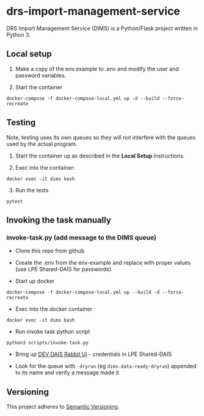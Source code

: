 # drs-import-management-service

DRS Import Management Service (DIMS) is a Python/Flask project written in Python 3.

## Local setup
    
1. Make a copy of the env.example to .env and modify the user and password variables.

2. Start the container
    
```
docker-compose -f docker-compose-local.yml up -d --build --force-recreate
```

## Testing
Note, testing uses its own queues so they will not interfere with the queues used by the actual program.

1. Start the container up as described in the <b>Local Setup</b> instructions.

2. Exec into the container:

```
docker exec -it dims bash
```

3. Run the tests

```
pytest
```

## Invoking the task manually

### invoke-task.py (add message to the DIMS queue)

- Clone this repo from github 

- Create the .env from the env-example and replace with proper values (use LPE Shared-DAIS for passwords)

- Start up docker  

`docker-compose -f docker-compose-local.yml up --build -d --force-recreate`

- Exec into the docker container

`docker exec -it dims bash`

- Run invoke task python script

`python3 scripts/invoke-task.py`

- Bring up [DEV DAIS Rabbit UI](https://b-e9f45d5f-039d-4226-b5df-1a776c736346.mq.us-east-1.amazonaws.com/)  - credentials in LPE Shared-DAIS

- Look for the queue with `-dryrun` (eg `dims-data-ready-dryrun`) appended to its name and verify a message made it


## Versioning

This project adheres to [Semantic Versioning](http://semver.org/spec/v2.0.0.html).
